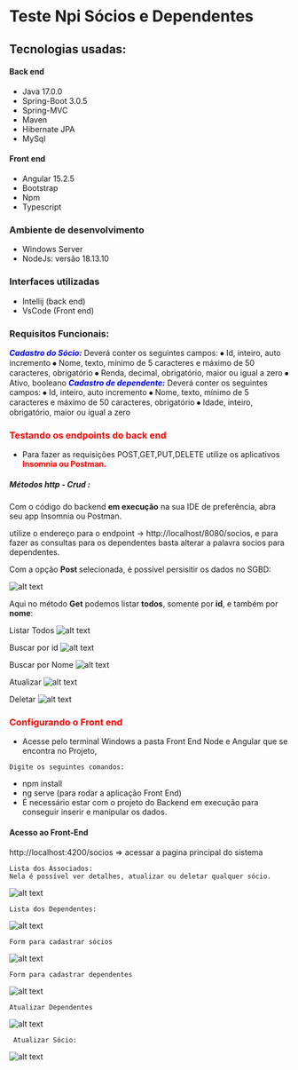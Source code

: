 # Teste Npi Sócios e Dependentes

## Tecnologias usadas:

#### Back end
- Java 17.0.0
- Spring-Boot 3.0.5
- Spring-MVC
- Maven
- Hibernate JPA
- MySql

#### Front end
- Angular 15.2.5
- Bootstrap
- Npm
- Typescript

### Ambiente de desenvolvimento
- Windows Server
- NodeJs: versão 18.13.10

### Interfaces utilizadas
- Intellij (back end)
- VsCode (Front end)


### Requisitos Funcionais:

<strong><em style="color: blue ">Cadastro do Sócio:</em></strong>
Deverá conter os seguintes campos:
⦁ Id, inteiro, auto incremento
⦁ Nome, texto, mínimo de 5 caracteres e máximo de 50 caracteres, obrigatório
⦁ Renda, decimal, obrigatório, maior ou igual a zero
⦁ Ativo, booleano
<strong><em style="color: blue ">Cadastro de dependente:</em></strong>
Deverá conter os seguintes campos:
⦁ Id, inteiro, auto incremento
⦁ Nome, texto, mínimo de 5 caracteres e máximo de 50 caracteres, obrigatório
⦁ Idade, inteiro, obrigatório, maior ou igual a zero

 <h3 style="color:red">Testando os endpoints do back end</h3>

- Para fazer as requisições POST,GET,PUT,DELETE utilize os aplicativos <strong style="color:red">Insomnia ou Postman.
</strong>



##### Métodos http - Crud :

Com o código do backend <strong> em execução</strong> na sua IDE de preferência, abra seu app Insomnia ou Postman.

utilize o endereço para o endpoint -> http://localhost/8080/socios, e para fazer as consultas para os dependentes basta alterar a palavra socios para dependentes.

Com a opção <strong>Post </strong>selecionada, é possível persisitir os dados no SGBD:

![alt text](https://i.imgur.com/bywcnqa.png)


Aqui no método <strong>Get</strong> podemos listar <strong>todos</strong>, somente por <strong>id</strong>, e também por <strong>nome</strong>:

Listar Todos
![alt text](https://i.imgur.com/aukKraa.png)

Buscar por id
![alt text](https://i.imgur.com/sIVxIjV.png)

Buscar por Nome
![alt text](https://i.imgur.com/Z3CVaC0.png)

Atualizar
![alt text](https://i.imgur.com/KQGknh3.png)

Deletar
![alt text](https://i.imgur.com/dyctveS.png)

<h3 style="color: red">Configurando o Front end</h3>

   - Acesse pelo terminal Windows a pasta Front End Node e Angular que se encontra no Projeto, 
 
    Digite os seguintes comandos:
   - npm install 
   - ng serve (para rodar a aplicação Front End)
   - É necessário estar com o projeto do Backend em execução para conseguir inserir e manipular os dados.
   
#### Acesso ao Front-End
   
   http://localhost:4200/socios => acessar a pagina principal do sistema

    Lista dos Associados: 
    Nela é possível ver detalhes, atualizar ou deletar qualquer sócio.
   ![alt text](https://i.imgur.com/M8gjqM5.png)
  
    Lista dos Dependentes:
   ![alt text](https://i.imgur.com/LU5CgQr.png)

    Form para cadastrar sócios
   ![alt text](https://i.imgur.com/QCfkSXE.png)

    Form para cadastrar dependentes
   ![alt text](https://i.imgur.com/KL2uqvt.png)
   
   
   
   
    Atualizar Dependentes
   ![alt text](https://i.imgur.com/IRcVzzM.png)
  
     Atualizar Sócio:
   ![alt text](https://i.imgur.com/SPuk1Yd.png)


